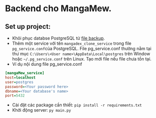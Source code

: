 # Backend cho MangaMew.

## Set up project:

* Khôi phục databse PostgreSQL từ [file backup](https://drive.google.com/file/d/1bgNRdDW74x6aI_NqNWlURebDKo9SZUNk/view?usp=sharing).
* Thêm một service với tên `mangadex_clone_service` trong file `pg_service.conf`của PostgreSQL. 
File pg_service.conf thường nằm tại thư mục `C:\Users\<User name>\AppData\Local\postgres` trên Window hoặc `~/.pg_service.conf` trên Linux. Tạo mới file nếu file chưa tồn tại.
* Ví dụ nội dung file pg_service.conf
```ini 
[mangaMew_service]
host=localhost
user=postgres
password=<Your password here>
dbname=<Your database's name>
port=5432
```
- Cài đặt các package cần thiết:
`pip install -r requirements.txt`
- Khởi động server: `py main.py`

